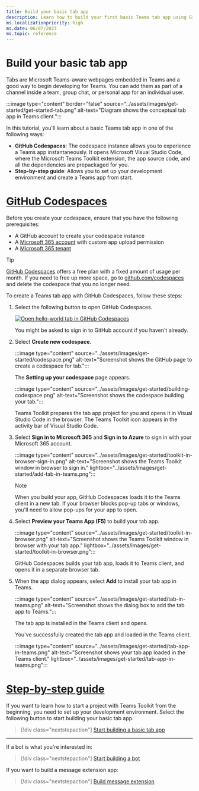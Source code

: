 ```yaml
---
title: Build your basic tab app
description: Learn how to build your first basic Teams tab app using GitHub Codespaces or step-by-step guide.
ms.localizationpriority: high
ms.date: 06/07/2023
ms.topic: reference
---
```


# Build your basic tab app

Tabs are Microsoft Teams-aware webpages embedded in Teams and a good way to begin developing for Teams. You can add them as part of a channel inside a team, group chat, or personal app for an individual user.

:::image type="content" border="false" source="../assets/images/get-started/get-started-tab.png" alt-text="Diagram shows the conceptual tab app in Teams client.":::

In this tutorial, you'll learn about a basic Teams tab app in one of the following ways:

* **GitHub Codespaces**: The codespace instance allows you to experience a Teams app instantaneously. It opens Microsoft Visual Studio Code, where the Microsoft Teams Toolkit extension, the app source code, and all the dependencies are prepackaged for you.
* **Step-by-step guide**: Allows you to set up your development environment and create a Teams app from start.

# [GitHub Codespaces](#tab/teamstoolkitcodespaces)

Before you create your codespace, ensure that you have the following prerequisites:

* A GitHub account to create your codespace instance
* A [Microsoft 365 account](https://developer.microsoft.com/microsoft-365/dev-program) with custom app upload permission
* A [Microsoft 365 tenant](../concepts/build-and-test/prepare-your-o365-tenant.md)

> [!TIP]
>
> [GitHub Codespaces](https://github.com/features/codespaces) offers a free plan with a fixed amount of usage per month. If you need to free up more space, go to [github.com/codespaces](https://github.com/codespaces) and delete the codespace that you no longer need.

To create a Teams tab app with GitHub Codespaces, follow these steps:

1. Select the following button to open GitHub Codespaces.

    <a href="https://github.com/codespaces/new?hide_repo_select=true&ref=v3&repo=348288141&machine=standardLinux32gb&location=WestUs2&devcontainer_path=.devcontainer%2Fhello-world-tab-codespaces%2Fdevcontainer.json&resume=1" target="_blank"><img src="https://github.com/codespaces/badge.svg" alt="Open hello-world tab in GitHub Codespaces"></a>

   You might be asked to sign in to GitHub account if you haven't already.

1. Select **Create new codespace**.

   :::image type="content" source="../assets/images/get-started/codespace.png" alt-text="Screenshot shows the GitHub page to create a codespace for tab.":::

   The **Setting up your codespace** page appears.

   :::image type="content" source="../assets/images/get-started/building-codespace.png" alt-text="Screenshot shows the codespace building your tab.":::

   Teams Toolkit prepares the tab app project for you and opens it in Visual Studio Code in the browser. The Teams Toolkit icon appears in the activity bar of Visual Studio Code.

1. Select **Sign in to Microsoft 365** and **Sign in to Azure** to sign in with your Microsoft 365 account.

   :::image type="content" source="../assets/images/get-started/toolkit-in-browser-sign-in.png" alt-text="Screenshot shows the Teams Toolkit window in browser to sign in." lightbox="../assets/images/get-started/add-tab-in-teams.png":::

    > [!NOTE]
    >
    > When you build your app, GitHub Codespaces loads it to the Teams client in a new tab. If your browser blocks pop-up tabs or windows, you'll need to allow pop-ups for your app to open.

1. Select **Preview your Teams App (F5)** to build your tab app.

      :::image type="content" source="../assets/images/get-started/toolkit-in-browser.png" alt-text="Screenshot shows the Teams Toolkit window in browser with your tab app." lightbox="../assets/images/get-started/toolkit-in-browser.png":::

   GitHub Codespaces builds your tab app, loads it to Teams client, and opens it in a separate browser tab.

1. When the app dialog appears, select **Add** to install your tab app in Teams.

   :::image type="content" source="../assets/images/get-started/tab-in-teams.png" alt-text="Screenshot shows the dialog box to add the tab app to Teams.":::

   The tab app is installed in the Teams client and opens.

   You've successfully created the tab app and loaded in the Teams client.

   :::image type="content" source="../assets/images/get-started/tab-app-in-teams.png" alt-text="Screenshot shows your tab app loaded in the Teams client." lightbox="../assets/images/get-started/tab-app-in-teams.png":::

# [Step-by-step guide](#tab/step-by-step-guide)

If you want to learn how to start a project with Teams Toolkit from the beginning, you need to set up your development environment. Select the following button to start building your basic tab app.

> [!div class="nextstepaction"]
> [Start building a basic tab app](../sbs-gs-javascript.yml)

---

If a bot is what you're interested in:

> [!div class="nextstepaction"]
> [Start building a bot](build-notification-bot.md)

If you want to build a message extension app:

> [!div class="nextstepaction"]
> [Build message extension](build-message-extension.md)
